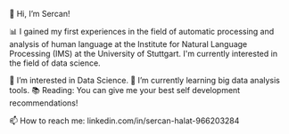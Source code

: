   👋 Hi, I’m Sercan!

  📊 I gained my first experiences in the field of automatic processing and analysis of human language at the Institute for Natural Language Processing (IMS) at the University of Stuttgart. I'm currently interested in the field of data science.
  
  👀 I’m interested in Data Science.
  🌱 I’m currently learning big data analysis tools.
  📚 Reading: You can give me your best self development recommendations!
  
  📫 How to reach me:
  linkedin.com/in/sercan-halat-966203284
<!---
nullinverba/nullinverba is a ✨ special ✨ repository because its `README.md` (this file) appears on your GitHub profile.
You can click the Preview link to take a look at your changes.
--->
